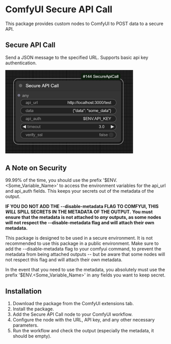 # ComfyUI Secure API Call

This package provides custom nodes to ComfyUI to POST data to a secure API.

## Secure API Call

Send a JSON message to the specified URL. Supports basic api key authentication.

<img src="assets/apicall_node.jpg" width="400"/>


## A Note on Security

99.99% of the time, you should use the prefix '$ENV.<Some_Variable_Name>' to access the environment variables for the api_url and api_auth fields.
This keeps your secrets out of the metadata of the output.

**IF YOU DO NOT ADD THE --disable-metadata FLAG TO COMFYUI, THIS _WILL_ SPILL SECRETS IN THE METADATA OF THE OUTPUT.**
**You must ensure that the metadata is not attached to _any_ outputs, as some nodes will not respect the --disable-metadata flag and will attach their own metadata.**

This package is designed to be used in a secure environment. It is not recommended to use this package in a public environment.
Make sure to add the --disable-metadata flag to your comfyui command, to prevent the metadata from being attached outputs -- but be aware that some nodes will not respect this flag and will attach their own metadata.

In the event that you need to use the metadata, you absolutely must use the prefix '$ENV.<Some_Variable_Name>' in any fields you want to keep secret.


## Installation

1. Download the package from the ComfyUI extensions tab.
2. Install the package.
3. Add the Secure API Call node to your ComfyUI workflow.
4. Configure the node with the URL, API key, and any other necessary parameters.
5. Run the workflow and check the output (especially the metadata, it should be empty).
